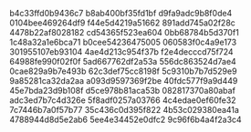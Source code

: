 b4c33ffd0b9436c7
b8ab400bf35fd1bf
d9fa9adc9b8f0de4
0104bee469264df9
f44e5d4219a51662
891add745a02f28c
4478b22af8028182
cd54365f523ea604
0bb68784b5d370f1
1c48a32a1e6bca71
b0cee54236475005
060583f0c4a9e173
301955107eb93104
4ae4d213c954f37b
f2e4decccd75f724
64988fe990f02f0f
5ad667762df2a53a
556dc863524d7ae4
0cae829a9b7e493b
62c3def75cc8198f
5c9310b7b7d529e9
9a85281ca32da2aa
a093d9597369f2be
40fdc577f9a9d449
45e7bda23d9b108f
d5ce978b81aca53b
082817370a80abaf
adc3ed7b7c4d326e
5f8adf0257a03766
4c4edae0ef60fe32
7c7446b7a0f57b77
35c436c0d395f822
4b53c029380ea41a
4788944d8d5e2ab6
5ee4e34452e0dfc2
9c96f6b4a4f2a3c4
